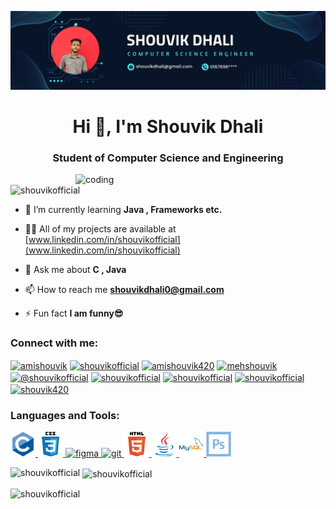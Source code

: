 ![logo](https://github.com/shouvikofficial/shouvikofficial/blob/main/githubbanner.png)

<h1 align="center">Hi 👋, I'm Shouvik Dhali</h1>
<h3 align="center">Student of Computer Science and Engineering</h3>

<img align="right" alt="coding" width="400" src="https://user-images.githubusercontent.com/55389276/140866485-8fb1c876-9a8f-4d6a-98dc-08c4981eaf70.gif">

<p align="left"> <img src="https://komarev.com/ghpvc/?username=shouvikofficial&label=Profile%20views&color=0e75b6&style=flat" alt="shouvikofficial" /> </p>

- 🌱 I’m currently learning **Java , Frameworks etc.**

- 👨‍💻 All of my projects are available at [www.linkedin.com/in/shouvikofficial](www.linkedin.com/in/shouvikofficial)

- 💬 Ask me about **C , Java**

- 📫 How to reach me **shouvikdhali0@gmail.com**

- ⚡ Fun fact **I am funny😎**

<h3 align="left">Connect with me:</h3>
<p align="left">
<a href="https://twitter.com/AmiShouvik" target="blank"><img align="center" src="https://raw.githubusercontent.com/rahuldkjain/github-profile-readme-generator/master/src/images/icons/Social/twitter.svg" alt="amishouvik" height="30" width="40" /></a>
<a href="https://www.linkedin.com/in/shouvik-dhali-b23930291/" target="blank"><img align="center" src="https://raw.githubusercontent.com/rahuldkjain/github-profile-readme-generator/master/src/images/icons/Social/linked-in-alt.svg" alt="shouvikofficial" height="30" width="40" /></a>
<a href="https://fb.com/amishouvik420" target="blank"><img align="center" src="https://raw.githubusercontent.com/rahuldkjain/github-profile-readme-generator/master/src/images/icons/Social/facebook.svg" alt="amishouvik420" height="30" width="40" /></a>
<a href="https://instagram.com/mehshouvik" target="blank"><img align="center" src="https://raw.githubusercontent.com/rahuldkjain/github-profile-readme-generator/master/src/images/icons/Social/instagram.svg" alt="mehshouvik" height="30" width="40" /></a>
<a href="https://medium.com/@shouvikofficial" target="blank"><img align="center" src="https://raw.githubusercontent.com/rahuldkjain/github-profile-readme-generator/master/src/images/icons/Social/medium.svg" alt="@shouvikofficial" height="30" width="40" /></a>
<a href="https://www.hackerrank.com/shouvikofficial" target="blank"><img align="center" src="https://raw.githubusercontent.com/rahuldkjain/github-profile-readme-generator/master/src/images/icons/Social/hackerrank.svg" alt="shouvikofficial" height="30" width="40" /></a>
<a href="https://codeforces.com/profile/shouvikofficial" target="blank"><img align="center" src="https://raw.githubusercontent.com/rahuldkjain/github-profile-readme-generator/master/src/images/icons/Social/codeforces.svg" alt="shouvikofficial" height="30" width="40" /></a>
<a href="https://www.leetcode.com/shouvikofficial" target="blank"><img align="center" src="https://raw.githubusercontent.com/rahuldkjain/github-profile-readme-generator/master/src/images/icons/Social/leet-code.svg" alt="shouvikofficial" height="30" width="40" /></a>
<a href="https://discord.gg/shouvik420" target="blank"><img align="center" src="https://raw.githubusercontent.com/rahuldkjain/github-profile-readme-generator/master/src/images/icons/Social/discord.svg" alt="shouvik420" height="30" width="40" /></a>
</p>

<h3 align="left">Languages and Tools:</h3>
<p align="left"> <a href="https://www.cprogramming.com/" target="_blank" rel="noreferrer"> <img src="https://raw.githubusercontent.com/devicons/devicon/master/icons/c/c-original.svg" alt="c" width="40" height="40"/> </a> <a href="https://www.w3schools.com/css/" target="_blank" rel="noreferrer"> <img src="https://raw.githubusercontent.com/devicons/devicon/master/icons/css3/css3-original-wordmark.svg" alt="css3" width="40" height="40"/> </a> <a href="https://www.figma.com/" target="_blank" rel="noreferrer"> <img src="https://www.vectorlogo.zone/logos/figma/figma-icon.svg" alt="figma" width="40" height="40"/> </a> <a href="https://git-scm.com/" target="_blank" rel="noreferrer"> <img src="https://www.vectorlogo.zone/logos/git-scm/git-scm-icon.svg" alt="git" width="40" height="40"/> </a> <a href="https://www.w3.org/html/" target="_blank" rel="noreferrer"> <img src="https://raw.githubusercontent.com/devicons/devicon/master/icons/html5/html5-original-wordmark.svg" alt="html5" width="40" height="40"/> </a> <a href="https://www.java.com" target="_blank" rel="noreferrer"> <img src="https://raw.githubusercontent.com/devicons/devicon/master/icons/java/java-original.svg" alt="java" width="40" height="40"/> </a> <a href="https://www.mysql.com/" target="_blank" rel="noreferrer"> <img src="https://raw.githubusercontent.com/devicons/devicon/master/icons/mysql/mysql-original-wordmark.svg" alt="mysql" width="40" height="40"/> </a> <a href="https://www.photoshop.com/en" target="_blank" rel="noreferrer"> <img src="https://raw.githubusercontent.com/devicons/devicon/master/icons/photoshop/photoshop-line.svg" alt="photoshop" width="40" height="40"/> </a> </p>

<p><img align="left" src="https://github-readme-stats.vercel.app/api/top-langs?username=shouvikofficial&show_icons=true&locale=en&layout=compact" alt="shouvikofficial" /></p>

<p>&nbsp;<img align="center" src="https://github-readme-stats.vercel.app/api?username=shouvikofficial&show_icons=true&locale=en" alt="shouvikofficial" /></p>

<p><img align="center" src="https://github-readme-streak-stats.herokuapp.com/?user=shouvikofficial&" alt="shouvikofficial" /></p>
